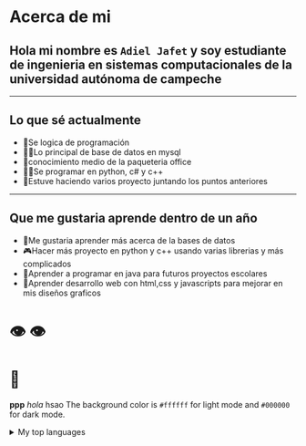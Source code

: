 # Acerca de mi
## Hola mi nombre es `Adiel Jafet` y soy estudiante de ingenieria en sistemas computacionales de la universidad autónoma de campeche
---
## Lo que sé actualmente
- 👾Se logica de programación
- 👨‍💻Lo principal de base de datos en mysql
- 👾conocimiento medio de la paqueteria office
- 👨‍💻Se programar en python, c# y c++
- 👾Estuve haciendo varios proyecto juntando los puntos anteriores
---
## Que me gustaria aprende dentro de un año
- 🥀Me gustaria aprender más acerca de la bases de datos
- 🎮Hacer más proyecto en python y c++ usando varias librerias y más complicados
- 🌻Aprender a programar en java para futuros proyectos escolares
- 🍓Aprender desarrollo web con html,css y javascripts para mejorar en mis diseños graficos

# 👁 👁 
#  👅
**ppp**
*hola*
hsao
The background color is `#ffffff` for light mode and `#000000` for dark mode.
<details>
<summary>My top languages</summary>

| Rank | Languages |
|-----:|-----------|
|     1| Javascript|
|     2| Python    |
|     3| SQL       |

</details>
